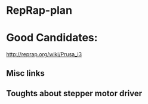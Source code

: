 RepRap-plan
===========



Good Candidates:
================
http://reprap.org/wiki/Prusa_i3



Misc links
--------------------




Toughts about stepper motor driver
----------------------------------


